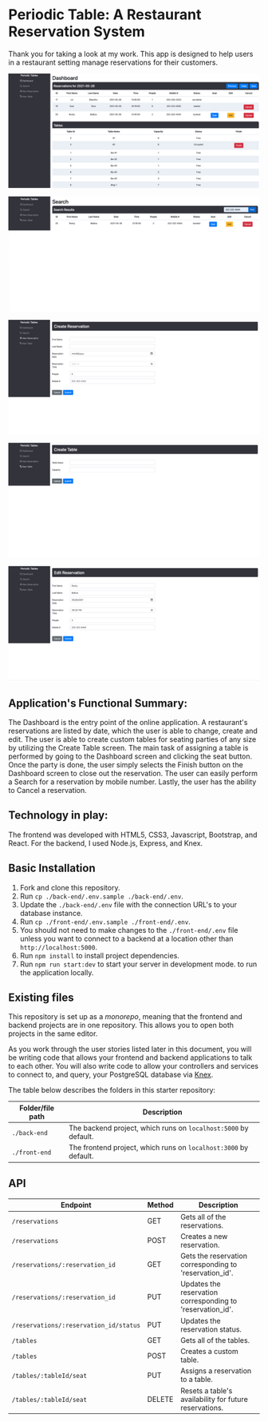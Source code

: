 # Periodic Table: A Restaurant Reservation System

Thank you for taking a look at my work. This app is designed to help users in a restaurant setting manage reservations for their customers.



 
![" Dashboard: The Apps Entry Point"](Screen%20Shot%202021-05-26%20at%204.36.28%20PM.png) 
  
![" Search Screen"](Screen%20Shot%202021-05-26%20at%204.37.52%20PM.png)

![" Create Reservation Screen" ](Screen%20Shot%202021-05-26%20at%204.38.16%20PM.png)

!["Create Table Screen"](Screen%20Shot%202021-05-26%20at%204.38.30%20PM.png)

!["Edit Reservation Screen"](Screen%20Shot%202021-05-26%20at%204.43.45%20PM.png)



## Application's Functional Summary:
  
  The Dashboard is the entry point of the online application. A restaurant's reservations are listed by date, which the user is able to change,
  create and edit.
  The user is able to create custom tables for seating parties of any size by utilizing the Create Table screen.
  The main task of assigning a table is performed by going to the Dashboard screen and clicking the seat button.
  Once the party is done, the user simply selects the Finish button on the Dashboard screen to close out the reservation.
  The user can easily perform a Search for a reservation by mobile number.
  Lastly, the user has the ability to Cancel a reservation.
  
  
## Technology in play:
  The frontend was developed with HTML5, CSS3, Javascript, Bootstrap, and React. For the backend, I used Node.js, Express, and Knex.


## Basic Installation 
1. Fork and clone this repository.
1. Run `cp ./back-end/.env.sample ./back-end/.env`.
1. Update the `./back-end/.env` file with the connection URL's to your  database instance.
1. Run `cp ./front-end/.env.sample ./front-end/.env`.
1. You should not need to make changes to the `./front-end/.env` file unless you want to connect to a backend at a location other than `http://localhost:5000`.
1. Run `npm install` to install project dependencies.
1. Run `npm run start:dev` to start your server in development mode. to run the application locally.

## Existing files

This repository is set up as a *monorepo*, meaning that the frontend and backend projects are in one repository. This allows you to open both projects in the same editor.

As you work through the user stories listed later in this document, you will be writing code that allows your frontend and backend applications to talk to each other. You will also write code to allow your controllers and services to connect to, and query, your PostgreSQL database via [Knex](http://knexjs.org/).

The table below describes the folders in this starter repository:

| Folder/file path | Description                                                      |
| ---------------- | ---------------------------------------------------------------- |
| `./back-end`     | The backend project, which runs on `localhost:5000` by default.  |
| `./front-end`    | The frontend project, which runs on `localhost:3000` by default. |



## API

| Endpoint                               | Method | Description                                                                                           |
| -------------------------------------- | ------ | ----------------------------------------------------------------------------------------------------- |
| `/reservations`                        | GET    | Gets all of the reservations.  |
| `/reservations`                        | POST   | Creates a new reservation.                                                                            |
| `/reservations/:reservation_id`        | GET    | Gets the reservation corresponding to 'reservation_id'.                                               |
| `/reservations/:reservation_id`        | PUT    | Updates the reservation corresponding to 'reservation_id'.                                            |
| `/reservations/:reservation_id/status` | PUT    | Updates the reservation status.                                                                       |
| `/tables`                              | GET    | Gets all of the tables.                                                                               |
| `/tables`                              | POST   | Creates a custom table.                                                                                      |
| `/tables/:tableId/seat`                | PUT    | Assigns a reservation to a table.                                                                     |
| `/tables/:tableId/seat`                | DELETE | Resets a table's availability for future reservations.                                                                |